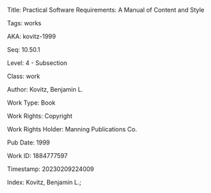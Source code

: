 Title:  Practical Software Requirements: A Manual of Content and Style

Tags:   works

AKA:    kovitz-1999

Seq:    10.50.1

Level:  4 - Subsection

Class:  work

Author: Kovitz, Benjamin L.

Work Type: Book

Work Rights: Copyright

Work Rights Holder: Manning Publications Co.

Pub Date: 1999

Work ID: 1884777597

Timestamp: 20230209224009

Index:  Kovitz, Benjamin L.; 
